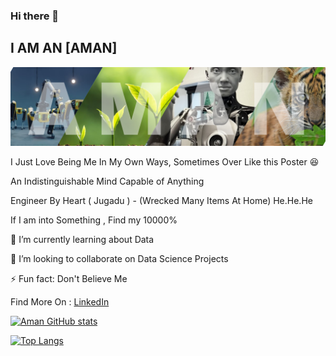 ### Hi there 👋
## I AM AN [AMAN]
![Head](https://github.com/officialAmanchauhan/ML-Olympiad-Autism-Challenge/blob/main/Assets/A.png)

I Just Love Being Me In My Own Ways, Sometimes Over Like this Poster :laughing:

An Indistinguishable Mind Capable of Anything

Engineer By Heart ( Jugadu ) - (Wrecked Many Items At Home) He.He.He

If I am into Something , Find my 10000%

🌱 I’m currently learning about Data

👯 I’m looking to collaborate on Data Science Projects

⚡ Fun fact: Don't Believe Me

Find More On : [LinkedIn](https://www.linkedin.com/in/aman-chauhan-a90tb7)

[![Aman GitHub stats](https://github-readme-stats.vercel.app/api?username=officialAmanChauhan)](https://github.com/officialAmanChauhan/github-readme-stats)

[![Top Langs](https://github-readme-stats.vercel.app/api/top-langs/?username=officialAmanChauhan&layout=compact)](https://github.com/officialAmanChauhan/github-readme-stats)

<!--
**officialAmanchauhan/officialAmanchauhan** is a ✨ _special_ ✨ repository because its `README.md` (this file) appears on your GitHub profile.

Here are some ideas to get you started:

- 🔭 I’m currently working on ...
- 🌱 I’m currently learning ...
- 👯 I’m looking to collaborate on ...
- 🤔 I’m looking for help with ...
- 💬 Ask me about ...
- 📫 How to reach me: ...
- 😄 Pronouns: ...
- ⚡ Fun fact: ...
-->
